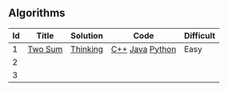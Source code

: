 ## Algorithms

| Id   | Title                                                | Solution                                                     | Code                                                         | Difficult |
| ---- | ---------------------------------------------------- | ------------------------------------------------------------ | ------------------------------------------------------------ | --------- |
| 1    | [ Two Sum](https://leetcode-cn.com/problems/two-sum) | [Thinking](https://github.com/xiaok0707/Leetcode/blob/master/Algorithms/1/solve.md) | [C++](https://github.com/xiaok0707/Leetcode/blob/master/Algorithms/1/solve.cpp)  [Java](https://github.com/xiaok0707/Leetcode/blob/master/Algorithms/1/solve.java)  [Python](https://github.com/xiaok0707/Leetcode/blob/master/Algorithms/1/solve.py) | Easy      |
| 2    |                                                      |                                                              |                                                              |           |
| 3    |                                                      |                                                              |                                                              |           |

